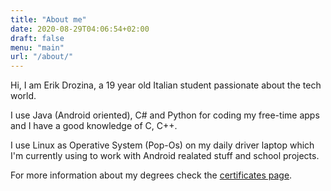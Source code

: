 ```yaml
---
title: "About me"
date: 2020-08-29T04:06:54+02:00
draft: false
menu: "main"
url: "/about/"
---
```


Hi, I am Erik Drozina, a 19 year old Italian student passionate about the tech world.

I use Java (Android oriented), C# and Python for coding my free-time apps and I have a good knowledge of C, C++.

I use Linux as Operative System (Pop-Os) on my daily driver laptop which I'm currently using to work with Android realated stuff and school projects.

For more information about my degrees check the [certificates page](/certificates).

